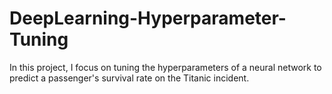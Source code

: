 # DeepLearning-Hyperparameter-Tuning
In this project, I focus on tuning the hyperparameters of a neural network to predict a passenger's survival rate on the Titanic incident.
